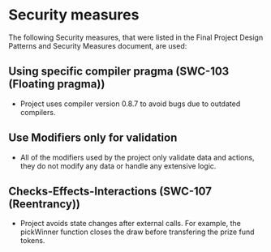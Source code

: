 # Security measures
The following Security measures, that were listed in the Final Project Design Patterns and Security Measures document, are used:

## Using specific compiler pragma (SWC-103 (Floating pragma))
- Project uses compiler version 0.8.7 to avoid bugs due to outdated compilers.

## Use Modifiers only for validation
- All of the modifiers used by the project only validate data and actions, they do not modify any data or handle any extensive logic.

## Checks-Effects-Interactions (SWC-107 (Reentrancy))
- Project avoids state changes after external calls. For example, the pickWinner function closes the draw before transfering the prize fund tokens.